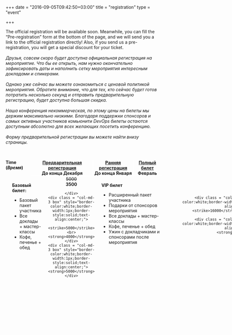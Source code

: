 ﻿+++
date = "2016-09-05T09:42:50+03:00"
title = "registration"
type = "event"


+++

<div style="width:100%; text-align:left;">

The official registration will be available soon. Meanwhile, you can fill the “Pre-registration” form at the bottom of the page, and we will send you a link to the official registration directly! Also, if you send us a pre-registration, you will get a special discount for your ticket.
<br><br>
<em>
Друзья, совсем скоро будет доступна официальная регистрация на мероприятие. Что бы ее открыть, нам нужно окончательно зафиксировать даты и наполнить сетку мероприятия интересным докладами и спикерами.
<br><br>
Однако уже сейчас вы можете ознакомиться с ценовой политикой мероприятия. Обратите внимание, что для тех, кто сейчас будет готов потратить несколько секунд и отправить предварительную регистрацию, будет доступна большая скидка.
<br><br>
Наша конференция некоммерческая, по этому цены на билеты мы держим максимально низкими. Благодаря поддержки спонсоров и самых активных участников комьюнити DevOps билеты остаются доступным абсолютно для всех желающих посетить конференцию.
<br><br>
Форму предварительной регистрации вы можете найти внизу страницы.

</em>
<br><br>
<div class = "row" style="display:flex;">
	<div class = "col-md-3" >
		<strong>Time (<em>Время</em>)</strong>
	</div>
    <div class = "col-md-3 " style="border-color:white;border-width:1px;border-style:solid;text-align:center;">
        <strong><u>Предварительная регистрация</u><br>До конца Декабря
</strong>
	</div>
	<div class = "col-md-3 " style="border-color:white;border-width:1px;border-style:solid;text-align:center;">
        <strong><u>Ранняя регистрация</u><br>До конца Января
</strong>
	</div>
	<div class = "col-md-3 " style="border-color:white;border-width:1px;border-style:solid;text-align:center;">
		<strong><u>Полный билет</u><br>Февраль
</strong>
	</div>
</div>
<div class = "row" style="display:flex;">
	<div class = "col-md-3 box" style="padding: 1.5em;">
		<strong>Базовый билет:</strong>
		<ul>
<li>Базовый пакет участника
<li>Все доклады + мастер-классы
<li>Кофе, печенье + обед
</ul>
	</div>
    <div class = "col-md-3 box" style="border-color:white;border-width:1px;border-style:solid;text-align:center;">
        <strike>5000</strike><br><strong>3500</strong>

	</div>
	<div class = "col-md-3 box" style="border-color:white;border-width:1px;border-style:solid;text-align:center;">
        <strike>5000</strike><br><strong>4000</strong>
	</div>
	<div class = "col-md-3 box" style="border-color:white;border-width:1px;border-style:solid;text-align:center;">
	<strong>5000</strong>
	</div>
</div>
<div class = "row" style="display:flex;">
	<div class = "col-md-3 box" style="padding: 1.5em;">
		<strong>VIP билет</strong>
		<ul>
<li>Расширенный пакет участника
<li>Подарки от спонсоров мероприятия
<li>Все доклады + мастер-классы
<li>Кофе, печенье + обед
<li>Ужин с докладчиками и спонсорами после мероприятия
</ul>
	</div>
    <div class = "col-md-3 box" style="border-color:white;border-width:1px;border-style:solid;text-align:center;">
        <strike>16000</strike><br><strong>12000</strong>

	</div>
	<div class = "col-md-3 box" style="border-color:white;border-width:1px;border-style:solid;text-align:center;">
        <strike>16000</strike><br><strong>14000</strong>
	</div>
	<div class = "col-md-3 box" style="border-color:white;border-width:1px;border-style:solid;text-align:center;">
	<strong>16000</strong>
	</div>
</div>
<iframe src="https://docs.google.com/forms/d/e/1FAIpQLSc4NDAHlaQR2Djk-YOeDpkZmYHLQBzJmKUG3R2WN-IbkDJmeg/viewform?embedded=true" width="760" height="500" frameborder="0" marginheight="0" marginwidth="0">Loading...</iframe>
</div>